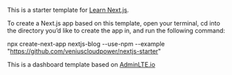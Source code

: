 This is a starter template for [Learn Next.js](https://nextjs.org/learn).

To create a Next.js app based on this template, open your terminal, cd into the directory you’d like to create the app in, and run the following command:

npx create-next-app nextjs-blog --use-npm --example "https://github.com/veniuscloudpower/nextjs-starter"

This is a dashboard template based on [AdminLTE.io](http://adminlte.io)
